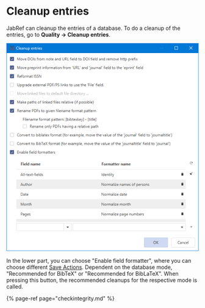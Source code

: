 # Cleanup entries

JabRef can cleanup the entries of a database. To do a cleanup of the entries, go to **Quality → Cleanup entries**.

![The Cleanup entries dialog](../.gitbook/assets/cleanupdialog.png)

In the lower part, you can choose "Enable field formatter", where you can choose different [Save Actions](../advanced/saveactions.md). Dependent on the database mode, "Recommended for BibTeX" or "Recommended for BibLaTeX". When pressing this button, the recommended cleanups for the respective mode is called.

{% page-ref page="checkintegrity.md" %}

